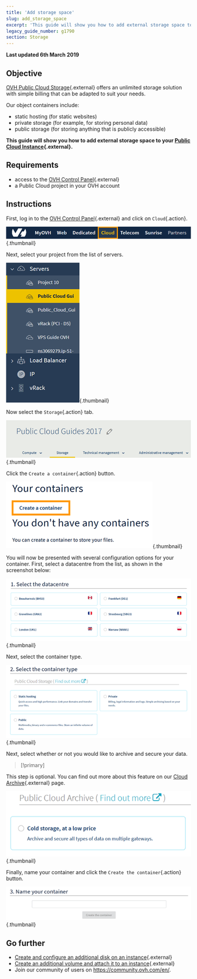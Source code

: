 ```yaml
---
title: 'Add storage space'
slug: add_storage_space
excerpt: 'This guide will show you how to add external storage space to your Public Cloud Instance'
legacy_guide_number: g1790
section: Storage
---
```


**Last updated 6th March 2019**

## Objective

[OVH Public Cloud Storage](https://www.ovh.ie/public-cloud/storage/){.external} offers an unlimited storage solution with simple billing that can be adapted to suit your needs.

Our object containers include:

- static hosting (for static websites)
- private storage (for example, for storing personal data)
- public storage (for storing anything that is publicly accessible)

**This guide will show you how to add external storage space to your [Public Cloud Instance](https://www.ovh.ie/public-cloud/instances/){.external}.**

## Requirements

* access to the [OVH Control Panel](https://www.ovh.com/auth/?action=gotomanager){.external}
* a Public Cloud project in your OVH account

## Instructions

First, log in to the [OVH Control Panel](https://www.ovh.com/auth/?action=gotomanager){.external} and click on `Cloud`{.action}.

![cloud menu](images/cloud-menu.png){.thumbnail}

Next, select your project from the list of servers.

![select project](images/select-project.png){.thumbnail}

Now select the `Storage`{.action} tab.

![storage tab](images/storage-tab.png){.thumbnail}

Click the `Create a container`{.action} button.

![create a container](images/create-a-container.png){.thumbnail}

You will now be presented with several configuration options for your container. First, select a datacentre from the list, as shown in the screenshot below:

![select datacentre](images/select-datacentre.png){.thumbnail}

Next, select the container type.

![select container type](images/select-container-type.png){.thumbnail}

Next, select whether or not you would like to archive and secure your data.

> [!primary]
>
This step is optional. You can find out more about this feature on our [Cloud Archive](https://www.ovh.co.uk/public-cloud/storage/cloud-archive/){.external} page.
>

![public cloud archive](images/public-cloud-archive.png){.thumbnail}

Finally, name your container and click the `Create the container`{.action} button.

![name container](images/name-container.png){.thumbnail}

## Go further

* [Create and configure an additional disk on an instance](https://docs.ovh.com/ie/en/public-cloud/create_and_configure_an_additional_disk_on_an_instance/){.external}
* [Create an additional volume and attach it to an instance](https://docs.ovh.com/gb/en/public-cloud/create-an-additional-volume-and-attach-it-to-an-instance/){.external}
* Join our community of users on <https://community.ovh.com/en/>.